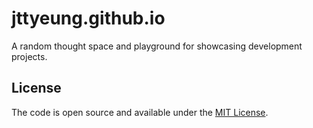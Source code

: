 # jttyeung.github.io

A random thought space and playground for showcasing development projects.

## License

The code is open source and available under the [MIT License](LICENSE).
